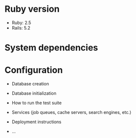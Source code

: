 # Ruby version

* Ruby: 2.5
* Rails: 5.2

# System dependencies

# Configuration

* Database creation

* Database initialization

* How to run the test suite

* Services (job queues, cache servers, search engines, etc.)

* Deployment instructions

* ...
